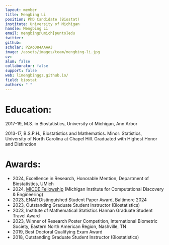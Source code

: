 ```yaml
---
layout: member
title: Mengbing Li
position: PhD Candidate (Biostat)
institute: University of Michigan
handle: Mengbing Li
email: mengbing@umich[punto]edu
twitter: 
github: 
scholar: PZAo084AAAAJ
image: /assets/images/team/mengbing-li.jpg
cv: 
alum: false
collaborator: false         
support: false                           
web: limengbinggz.github.io/
field: biostat
authors: " "
---
```


# Education:

2017-19, M.S. in Biostatistics, University of Michigan, Ann Arbor

2013-17, B.S.P.H., Biostatistics and Mathematics. Minor: Statistics, University of North Carolina at Chapel Hill. Graduated with Highest Honor and Distinction


# Awards:

* 2024, Excellence in Research, Honorable Mention, Department of Biostatistics, UMich
* 2024, [MICDE Fellowship](https://micde.umich.edu/academic-programs/fellowships/) (Michigan Institute for Computational Discovery & Engineering)
* 2023, ENAR Distinguished Student Paper Award, Baltimore 2024
* 2023, Outstanding Graduate Student Instructor (Biostatistics)
* 2023, Institute of Mathematical Statistics Hannan Graduate Student Travel Award
* 2023, Winner of Research Poster Competition, International Biometric Society, Eastern North American Region, Nashville, TN
* 2019, Best Doctoral Qualifying Exam Award
* 2018, Outstanding Graduate Student Instructor (Biostatistics)

